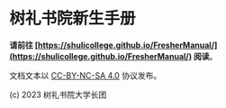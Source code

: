 # 树礼书院新生手册

**请前往 [https://shulicollege.github.io/FresherManual/](https://shulicollege.github.io/FresherManual/) 阅读**。

文档文本以 [CC-BY-NC-SA 4.0](https://creativecommons.org/licenses/by-nc-sa/4.0/deed.zh) 协议发布。

(c) 2023 树礼书院大学长团
